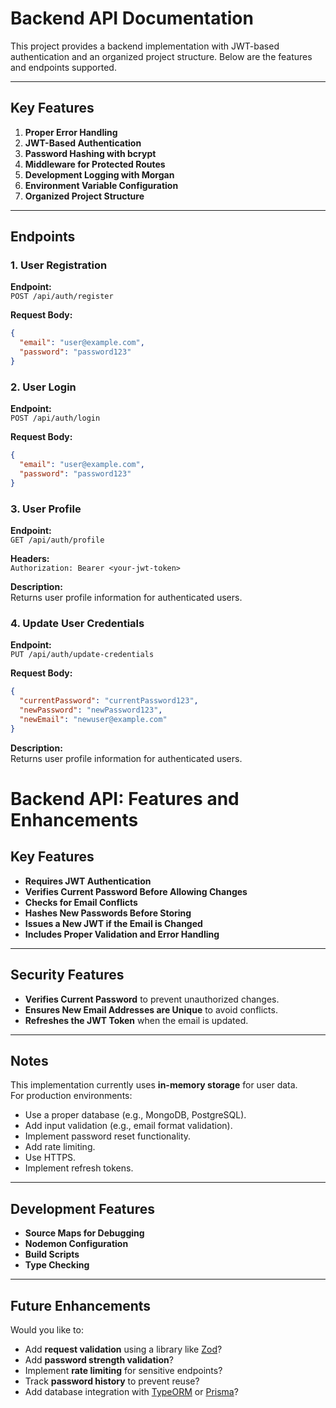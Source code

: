 # Backend API Documentation

This project provides a backend implementation with JWT-based authentication and an organized project structure. Below are the features and endpoints supported.

---

## Key Features

1. **Proper Error Handling**  
2. **JWT-Based Authentication**  
3. **Password Hashing with bcrypt**  
4. **Middleware for Protected Routes**  
5. **Development Logging with Morgan**  
6. **Environment Variable Configuration**  
7. **Organized Project Structure**  

---

## Endpoints

### **1. User Registration**

**Endpoint:**  
`POST /api/auth/register`  

**Request Body:**  
```json
{
  "email": "user@example.com",
  "password": "password123"
}
```

### **2. User Login**
**Endpoint:**  
`POST /api/auth/login`

**Request Body:**  
```json
{
  "email": "user@example.com",
  "password": "password123"
}
```

### **3. User Profile**
**Endpoint:**  
`GET /api/auth/profile`

**Headers:**  
`Authorization: Bearer <your-jwt-token>`


**Description:**  
Returns user profile information for authenticated users.


### **4. Update User Credentials**
**Endpoint:**  
`PUT /api/auth/update-credentials`

**Request Body:**  
```json
{
  "currentPassword": "currentPassword123",
  "newPassword": "newPassword123",
  "newEmail": "newuser@example.com"
}
```

**Description:**  
Returns user profile information for authenticated users.


# Backend API: Features and Enhancements

## Key Features

- **Requires JWT Authentication**  
- **Verifies Current Password Before Allowing Changes**  
- **Checks for Email Conflicts**  
- **Hashes New Passwords Before Storing**  
- **Issues a New JWT if the Email is Changed**  
- **Includes Proper Validation and Error Handling**  

---

## Security Features

- **Verifies Current Password** to prevent unauthorized changes.  
- **Ensures New Email Addresses are Unique** to avoid conflicts.  
- **Refreshes the JWT Token** when the email is updated.  

---

## Notes

This implementation currently uses **in-memory storage** for user data.  
For production environments:  
- Use a proper database (e.g., MongoDB, PostgreSQL).  
- Add input validation (e.g., email format validation).  
- Implement password reset functionality.  
- Add rate limiting.  
- Use HTTPS.  
- Implement refresh tokens.  

---

## Development Features

- **Source Maps for Debugging**  
- **Nodemon Configuration**  
- **Build Scripts**  
- **Type Checking**  

---

## Future Enhancements

Would you like to:  
- Add **request validation** using a library like [Zod](https://github.com/colinhacks/zod)?  
- Add **password strength validation**?  
- Implement **rate limiting** for sensitive endpoints?  
- Track **password history** to prevent reuse?  
- Add database integration with [TypeORM](https://typeorm.io/) or [Prisma](https://www.prisma.io/)?  
